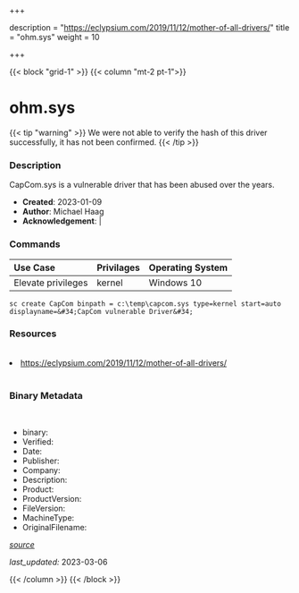 +++

description = "https://eclypsium.com/2019/11/12/mother-of-all-drivers/"
title = "ohm.sys"
weight = 10

+++


{{< block "grid-1" >}}
{{< column "mt-2 pt-1">}}




# ohm.sys 


{{< tip "warning" >}}
We were not able to verify the hash of this driver successfully, it has not been confirmed.
{{< /tip >}}




### Description


CapCom.sys is a vulnerable driver that has been abused over the years.


- **Created**: 2023-01-09
- **Author**: Michael Haag
- **Acknowledgement**:  | [](https://twitter.com/)

### Commands

| Use Case | Privilages | Operating System | 
|:---- | ---- | ---- |
| Elevate privileges | kernel | Windows 10 |

```
sc create CapCom binpath = c:\temp\capcom.sys type=kernel start=auto displayname=&#34;CapCom vulnerable Driver&#34;
```

### Resources
<br>


<li><a href=" https://eclypsium.com/2019/11/12/mother-of-all-drivers/"> https://eclypsium.com/2019/11/12/mother-of-all-drivers/</a></li>


<br>


### Binary Metadata
<br>



- binary: 
- Verified: 
- Date: 
- Publisher: 
- Company: 
- Description: 
- Product: 
- ProductVersion: 
- FileVersion: 
- MachineType: 
- OriginalFilename: 

[*source*](https://github.com/magicsword-io/LOLDrivers/tree/main/yaml/ohm.sys.yml)

*last_updated:* 2023-03-06


{{< /column >}}
{{< /block >}}
